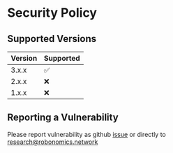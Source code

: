 # Security Policy

## Supported Versions

| Version | Supported          |
| ------- | ------------------ |
| 3.x.x   | :white_check_mark: |
| 2.x.x   | :x:                |
| 1.x.x   | :x:                |

## Reporting a Vulnerability

Please report vulnerability as github [issue](https://github.com/airalab/robonomics/issues/new) or directly to research@robonomics.network
